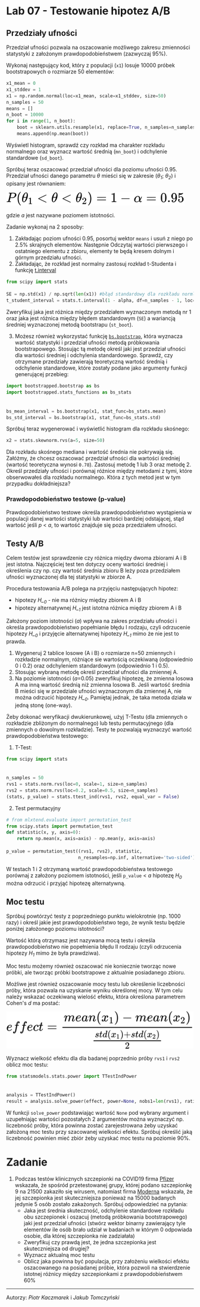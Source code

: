 # Lab 07 - Testowanie hipotez A/B
<!-- <-- https://www.kaggle.com/pmarcelino/comprehensive-data-exploration-with-python> -->

## Przedziały ufności
Przedział ufności pozwala na oszacowanie możliwego zakresu zmienności statystyki z założonym prawdopodobieństwem (zazwyczaj 95%).

Wykonaj następujący kod, który z populacji (`x1`) losuje 10000 próbek bootstrapowych o rozmiarze 50 elementów:
```python
x1_mean = 0
x1_stddev = 1
x1 = np.random.normal(loc=x1_mean, scale=x1_stddev, size=50)
n_samples = 50
means = []
n_boot = 10000
for i in range(1, n_boot):
    boot = sklearn.utils.resample(x1, replace=True, n_samples=n_samples)
    means.append(np.mean(boot))
```
Wyświetl histogram, sprawdź czy rozkład ma charakter rozkładu normalnego oraz wyznacz wartość średnią (`mn_boot`) i odchylenie standardowe (`sd_boot`).

Spróbuj teraz oszacować przedział ufności dla poziomu ufności 0.95. 
Przedział ufności danego parametru *θ* mieści się w zakresie (*θ<sub>1</sub>*; *θ<sub>2</sub>*) i opisany jest równaniem:

![przedzial_ufnosci](_images/lab_07/przedzial_ufnosci.svg)

gdzie *ɑ* jest nazywane poziomem istotności.

Zadanie wykonaj na 2 sposoby:
1. Zakładając poziom ufności 0.95, posortuj wektor `means` i usuń z niego po 2.5% skrajnych elementów. Następnie Odczytaj wartości pierwszego i ostatniego elementu z  zbioru, elementy te będą kresem dolnym i górnym przedziału ufności.
2. Zakładając, że rozkład jest normalny zastosuj rozkład t-Studenta i funkcję  [t.interval](https://docs.scipy.org/doc/scipy/reference/generated/scipy.stats.t.html)
   
```python
from scipy import stats

SE = np.std(x1) / np.sqrt(len(x1)) #błąd standardowy dla rozkładu normlanego
t_student_interval = stats.t.interval(1 - alpha, df=n_samples - 1, loc=np.mean(x1), scale=SE)  # uwaga! pierwszy parametr oznacza poziom ufności 
```
   
Zweryfikuj jaka jest różnica między przedziałem wyznaczonym metodą nr 1 oraz jaka jest różnica między błędem standardowym (`SE`) a wariancją średniej wyznaczonej metodą bootstrapu (`st_boot`).

3. Możesz również wykorzystać funkcję [`bs.bootstrap`](https://pypi.org/project/bootstrapped/), która wyznacza wartość statystyki i przedział ufności metodą próbkowania bootstrapowego. Stosując tą metodę określ jaki jest przedział ufności dla wartości średniej i odchylenia standardowego. Sprawdź, czy otrzymane przedziały zawierają teoretyczną wartość średnią i odchylenie standardowe, które zostały podane jako argumenty funkcji generującej przebieg:


```python
import bootstrapped.bootstrap as bs
import bootstrapped.stats_functions as bs_stats


bs_mean_interval = bs.bootstrap(x1, stat_func=bs_stats.mean)
bs_std_interval = bs.bootstrap(x1, stat_func=bs_stats.std)
```

Spróbuj teraz wygenerować i wyświetlić histogram dla rozkładu skośnego:

```python
x2 = stats.skewnorm.rvs(a=5, size=50)
```

Dla rozkładu skośnego mediana i wartość średnia nie pokrywają się. Załóżmy, że chcesz oszacować przedział ufności dla wartości średniej (wartość teoretyczna wynosi `0.78`). Zastosuj metodę 1 lub 3 oraz metodę 2. Określ przedziały ufności i porównaj różnice między metodami z tymi, które obserwowałeś dla rozkładu normalnego. Która z tych metod jest w tym przypadku dokładniejsza?

### Prawdopodobieństwo testowe (p-value)

Prawdopodobieństwo testowe określa prawdopodobieństwo wystąpienia w populacji danej wartości statystyki lub wartości bardziej odstającej, stąd wartość jeśli *p* < *ɑ*, to wartość znajduje się poza przedziałem ufności.

## Testy A/B

Celem testów jest sprawdzenie czy różnica między dwoma zbiorami A i B jest istotna. Najczęściej test ten dotyczy oceny wartości średniej i określenia czy np. czy wartość średnia zbioru B leży poza przedziałem ufności wyznaczonej dla tej statystyki w zbiorze A.

Procedura testowania A/B polega na przyjęciu następujących hipotez:
- hipotezy *H_<sub>0</sub>* - nie ma różnicy między zbiorem A i B
- hipotezy alternatywnej *H_<sub>1</sub>* jest istotna różnica między zbiorem A i B

Założony poziom istotności (*ɑ*) wpływa na zakres przedziału ufności i określa prawdopodobieństwo popełnianie błędu I rodzaju, czyli odrzucenie hipotezy *H_<sub>0</sub>* i przyjęcie alternatywnej hipotezy *H_<sub>1</sub>* mimo że nie jest to prawda.

1. Wygeneruj 2 tablice losowe (A i B) o rozmiarze n=50 zmiennych i rozkładzie normalnym, różniące sie wartością oczekiwaną (odpowiednio 0 i 0.2) oraz odchyleniem standardowym (odpowiednio 1 i 0.5). 
2. Stosując wybraną metodę określ przedział ufności dla zmiennej A.
3. Na poziomie istotności (*ɑ*=0.05) zweryfikuj hipotezę, że zmienna losowa A ma inną wartość średnią niż zmienna losowa B. Jeśli wartość średnia B mieści się w przedziale ufności wyznaczonym dla zmiennej A, nie można odrzucić hipotezy *H_<sub>0</sub>*. Pamiętaj jednak, że taka metoda działa w jedną stonę (one-way).

Żeby dokonać weryfikacji dwukierunkowej, użyj T-Testu (dla zmiennych o rozkładzie zbliżonym do normalnego) lub testu permutacyjnego (dla zmiennych o dowolnym rozkładzie). Testy te pozwalają wyznaczyć wartość prawdopodobieństwa testowego:

1. T-Test:
```python
from scipy import stats


n_samples = 50
rvs1 = stats.norm.rvs(loc=0, scale=1, size=n_samples)
rvs2 = stats.norm.rvs(loc=0.2, scale=0.5, size=n_samples)
(stats, p_value) = stats.ttest_ind(rvs1, rvs2, equal_var = False)
```

2. Test permutacyjny
```python
# from mlxtend.evaluate import permutation_test
from scipy.stats import permutation_test
def statistic(x, y, axis=0):
    return np.mean(x, axis=axis) - np.mean(y, axis=axis)

p_value = permutation_test((rvs1, rvs2), statistic,
                           n_resamples=np.inf, alternative='two-sided')
```
 W testach 1 i 2 otrzymaną wartość prawdopodobieństwa testowego porównaj z założony poziomem istotności, jeśli `p_value` < *ɑ* hipotezę *H<sub>0</sub>* można odrzucić i przyjąć hipotezę alternatywną.

 ## Moc testu 
 
 Spróbuj powtórzyć testy z poprzedniego punktu wielokrotnie (np. 1000 razy) i określ jakie jest prawdopodobieństwo tego, że wynik testu będzie poniżej założonego poziomu istotności?

 Wartość którą otrzymasz jest nazywana mocą testu i określa prawdopodobieństwo nie popełnienia błędu II rodzaju (czyli odrzucenia hipotezy *H<sub>1</sub>* mimo że była prawdziwa).

 Moc testu możemy również oszacować nie koniecznie tworząc nowe próbki, ale tworząc próbki bootstrapowe z aktualnie posiadanego zbioru.

 Możliwe jest również oszacowanie mocy testu lub określenie liczebności próby, która pozwala na uzyskanie wyniku określonej mocy.
 W tym celu należy wskazać oczekiwaną wielość efektu, która określona parametrem Cohen's *d* ma postać:

![effect_size](_images/lab_07/effect_size.svg)

 Wyznacz wielkość efektu dla dla badanej poprzednio próby `rvs1` i `rvs2` oblicz moc testu: 
 
 ```python
from statsmodels.stats.power import TTestIndPower
 
 
analysis = TTestIndPower()
result = analysis.solve_power(effect, power=None, nobs1=len(rvs1), ratio=1.0, alpha=alpha)
 ```

 W funkcji `solve_power` podstawiając wartość `None` pod wybrany argument i uzupełniając wartości pozostałych 2 argumentów można wyznaczyć np. liczebność próby, która powinna zostać zarejestrowana żeby uzyskać założoną moc testu przy szacowanej wielkości  efektu. Spróbuj określić jaką liczebność powinien mieć zbiór żeby uzyskać moc testu na poziomie 90%.


 # Zadanie
 
1. Podczas testów klinicznych szczepionki na COVID19 firma [Pfizer](https://www.pfizer.com/news/press-release/press-release-detail/pfizer-and-biontech-conclude-phase-3-study-covid-19-vaccine) wskazała, że spośród przetestowanej grupy, której podano szczepionkę 9 na 21500 zakaziło się wirusem, natomiast firma [Moderna](https://www.bbc.com/news/health-54902908) wskazała, że jej szczepionka jest skuteczniejsza ponieważ na 15000 badanych jedynie 5 osób zostało zakażonych. Spróbuj odpowiedzieć na pytania:
   - Jaka jest średnia skuteczność, odchylenie standardowe rozkładu obu szczepionek i oszacuj (metodą próbkowania bootstrapowego) jaki jest przedział ufności (stwórz wektor binarny zawierający tyle elementów ile osób brało udział w badaniach w którym 0 odpowiada osobie, dla której szczepionka nie zadziałała)
   - Zweryfikuj czy prawdą jest, że jedna szczepionka jest skuteczniejsza od drugiej?
   - Wyznacz aktualną moc testu
   - Oblicz jaka powinna być populacja, przy założeniu wielkości efektu oszacowanego na posiadanej próbie, która pozwoli na stwierdzenie istotnej różnicy między szczepionkami z prawdopodobieństwem 60% 




<!-- ## Testowanie hipotez dla rozkładów wielomianowych (multinomiar distribution) -->


---
Autorzy: *Piotr Kaczmarek* i *Jakub Tomczyński*
